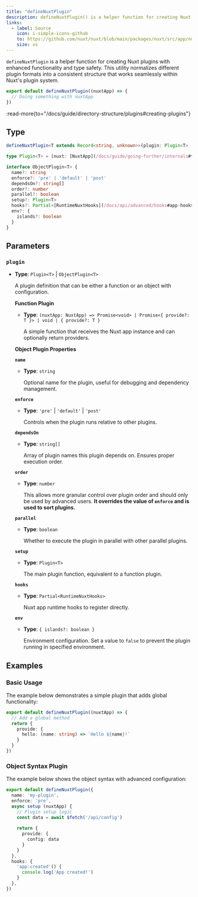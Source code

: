 ```yaml
---
title: "defineNuxtPlugin"
description: defineNuxtPlugin() is a helper function for creating Nuxt plugins.
links:
  - label: Source
    icon: i-simple-icons-github
    to: https://github.com/nuxt/nuxt/blob/main/packages/nuxt/src/app/nuxt.ts
    size: xs
---
```


`defineNuxtPlugin` is a helper function for creating Nuxt plugins with enhanced functionality and type safety. This utility normalizes different plugin formats into a consistent structure that works seamlessly within Nuxt's plugin system.

```ts [plugins/hello.ts]
export default defineNuxtPlugin((nuxtApp) => {
  // Doing something with nuxtApp
})
```

:read-more{to="/docs/guide/directory-structure/plugins#creating-plugins"}

## Type

```ts
defineNuxtPlugin<T extends Record<string, unknown>>(plugin: Plugin<T> | ObjectPlugin<T>): Plugin<T> & ObjectPlugin<T>

type Plugin<T> = (nuxt: [NuxtApp](/docs/guide/going-further/internals#the-nuxtapp-interface)) => Promise<void> | Promise<{ provide?: T }> | void | { provide?: T }

interface ObjectPlugin<T> {
  name?: string
  enforce?: 'pre' | 'default' | 'post'
  dependsOn?: string[]
  order?: number
  parallel?: boolean
  setup?: Plugin<T>
  hooks?: Partial<[RuntimeNuxtHooks](/docs/api/advanced/hooks#app-hooks-runtime)>
  env?: {
    islands?: boolean
  }
}
```

## Parameters

### `plugin`

- **Type**: `Plugin<T>` | `ObjectPlugin<T>`

  A plugin definition that can be either a function or an object with configuration.

  **Function Plugin**
  - **Type**: `(nuxtApp: NuxtApp) => Promise<void> | Promise<{ provide?: T }> | void | { provide?: T }`
  
    A simple function that receives the Nuxt app instance and can optionally return providers.

  **Object Plugin Properties**

  **`name`**
  - **Type**: `string`
  
    Optional name for the plugin, useful for debugging and dependency management.

  **`enforce`**
  - **Type**: `'pre'` | `'default'` | `'post'`
  
    Controls when the plugin runs relative to other plugins.

  **`dependsOn`**
  - **Type**: `string[]`
  
    Array of plugin names this plugin depends on. Ensures proper execution order.

  **`order`**
  - **Type**: `number`
  
    This allows more granular control over plugin order and should only be used by advanced users. **It overrides the value of `enforce` and is used to sort plugins.**

  **`parallel`**
  - **Type**: `boolean`
  
    Whether to execute the plugin in parallel with other parallel plugins.

  **`setup`**
  - **Type**: `Plugin<T>`
  
    The main plugin function, equivalent to a function plugin.

  **`hooks`**
  - **Type**: `Partial<RuntimeNuxtHooks>`
  
    Nuxt app runtime hooks to register directly.

  **`env`**
  - **Type**: `{ islands?: boolean }`
  
    Environment configuration. Set a value to `false` to prevent the plugin running in specified environment.

## Examples

### Basic Usage

The example below demonstrates a simple plugin that adds global functionality:

```ts [plugins/hello.ts]
export default defineNuxtPlugin((nuxtApp) => {
  // Add a global method
  return {
    provide: {
      hello: (name: string) => `Hello ${name}!`
    }
  }
})
```

### Object Syntax Plugin

The example below shows the object syntax with advanced configuration:

```ts [plugins/advanced.ts]
export default defineNuxtPlugin({
  name: 'my-plugin',
  enforce: 'pre',
  async setup (nuxtApp) {
    // Plugin setup logic
    const data = await $fetch('/api/config')
    
    return {
      provide: {
        config: data
      }
    }
  },
  hooks: {
    'app:created'() {
      console.log('App created!')
    }
  },
})
```
